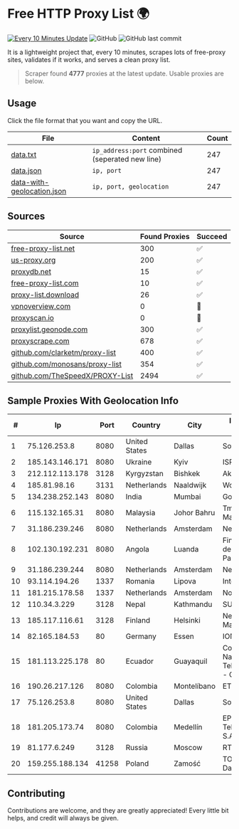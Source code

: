 
# Free HTTP Proxy List 🌍

[![Every 10 Minutes Update](https://github.com/mertguvencli/http-proxy-list/actions/workflows/main.yml/badge.svg?branch=main)](https://github.com/mertguvencli/http-proxy-list/actions/workflows/main.yml)
![GitHub](https://img.shields.io/github/license/mertguvencli/http-proxy-list)
![GitHub last commit](https://img.shields.io/github/last-commit/mertguvencli/http-proxy-list)

It is a lightweight project that, every 10 minutes, scrapes lots of free-proxy sites, validates if it works, and serves a clean proxy list.


> Scraper found **4777** proxies at the latest update. Usable proxies are below.

## Usage

Click the file format that you want and copy the URL.


|File|Content|Count|
|----|-------|-----|
|[data.txt](https://raw.githubusercontent.com/mertguvencli/http-proxy-list/main/proxy-list/data.txt)|`ip_address:port` combined (seperated new line)|247|
|[data.json](https://raw.githubusercontent.com/mertguvencli/http-proxy-list/main/proxy-list/data.json)|`ip, port`|247|
|[data-with-geolocation.json](https://raw.githubusercontent.com/mertguvencli/http-proxy-list/main/proxy-list/data-with-geolocation.json)|`ip, port, geolocation`|247|

## Sources

|Source|Found Proxies|Succeed|
|------|-------------|-------|
|[free-proxy-list.net](https://free-proxy-list.net)|300|✅|
|[us-proxy.org](https://www.us-proxy.org)|200|✅|
|[proxydb.net](http://proxydb.net)|15|✅|
|[free-proxy-list.com](https://free-proxy-list.com/?page=&port=&type%5B%5D=http&type%5B%5D=https&up_time=0&search=Search)|10|✅|
|[proxy-list.download](https://www.proxy-list.download/HTTP)|26|✅|
|[vpnoverview.com](https://vpnoverview.com/privacy/anonymous-browsing/free-proxy-servers)|0|🚫|
|[proxyscan.io](https://www.proxyscan.io)|0|🚫|
|[proxylist.geonode.com](https://proxylist.geonode.com/api/proxy-list?limit=300&page=1&sort_by=lastChecked&sort_type=desc&protocols=http,https)|300|✅|
|[proxyscrape.com](https://api.proxyscrape.com/v2/?request=displayproxies&protocol=http&timeout=10000&country=all&ssl=all&anonymity=all)|678|✅|
|[github.com/clarketm/proxy-list](https://raw.githubusercontent.com/clarketm/proxy-list/master/proxy-list-raw.txt)|400|✅|
|[github.com/monosans/proxy-list](https://raw.githubusercontent.com/monosans/proxy-list/main/proxies/http.txt)|354|✅|
|[github.com/TheSpeedX/PROXY-List](https://raw.githubusercontent.com/TheSpeedX/PROXY-List/master/http.txt)|2494|✅|


## Sample Proxies With Geolocation Info

|#|Ip|Port|Country|City|Internet Service Provider|
|-|--|----|-------|----|-------------------------|
|1|75.126.253.8|8080|United States|Dallas|SoftLayer|
|2|185.143.146.171|8080|Ukraine|Kyiv|ISP UTELS|
|3|212.112.113.178|3128|Kyrgyzstan|Bishkek|AkNet|
|4|185.81.98.16|3131|Netherlands|Naaldwijk|WorldStream B.V.|
|5|134.238.252.143|8080|India|Mumbai|Google LLC|
|6|115.132.165.31|8080|Malaysia|Johor Bahru|Tmnet, Telekom Malaysia Bhd.|
|7|31.186.239.246|8080|Netherlands|Amsterdam|NetSkope Inc|
|8|102.130.192.231|8080|Angola|Luanda|Finstar - Sociedade de Investimento e Participacoes S.A|
|9|31.186.239.244|8080|Netherlands|Amsterdam|NetSkope Inc|
|10|93.114.194.26|1337|Romania|Lipova|Interkvm Host SRL|
|11|181.215.178.58|1337|Netherlands|Amsterdam|NovoServe B.V.|
|12|110.34.3.229|3128|Nepal|Kathmandu|SUBISU C7|
|13|185.117.116.61|3128|Finland|Helsinki|Network Management Ltd|
|14|82.165.184.53|80|Germany|Essen|IONOS SE|
|15|181.113.225.178|80|Ecuador|Guayaquil|Corporacion Nacional De Telecomunicaciones - CNT EP|
|16|190.26.217.126|8080|Colombia|Montelíbano|ETB - Colombia|
|17|75.126.253.8|8080|United States|Dallas|SoftLayer|
|18|181.205.173.74|8080|Colombia|Medellín|EPM Telecomunicaciones S.A. E.S.P.|
|19|81.177.6.249|3128|Russia|Moscow|RTCOMM|
|20|159.255.188.134|41258|Poland|Zamość|TOM-NET s.c. Dariusz Koper|



## Contributing

Contributions are welcome, and they are greatly appreciated! Every
little bit helps, and credit will always be given.

